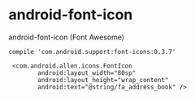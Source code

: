 # android-font-icon
android-font-icon (Font Awesome)

```
compile 'com.android.support:font-icons:0.3.7'
```
```
 <com.android.allen.icons.FontIcon
        android:layout_width="80sp"
        android:layout_height="wrap_content"
        android:text="@string/fa_address_book" />
```
